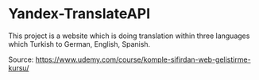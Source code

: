 # Yandex-TranslateAPI
This project is a website which is doing translation within three languages which Turkish to German, English, Spanish.

Source: https://www.udemy.com/course/komple-sifirdan-web-gelistirme-kursu/
